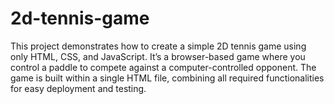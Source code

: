 # 2d-tennis-game
This project demonstrates how to create a simple 2D tennis game using only HTML, CSS, and JavaScript. It’s a browser-based game where you control a paddle to compete against a computer-controlled opponent. The game is built within a single HTML file, combining all required functionalities for easy deployment and testing.

